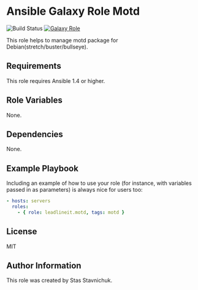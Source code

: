# Ansible Galaxy Role Motd

![Build Status](https://github.com/leadlineit/ansible-role-motd/actions/workflows/ansible-galaxy-ci.yml/badge.svg)
[![Galaxy Role](https://img.shields.io/badge/Ansible--Galaxy-leadlineit.motd-blue.svg?logo=ansible&logoColor=white)](https://galaxy.ansible.com/leadlineit/motd/)

This role helps to manage motd package for Debian(stretch/buster/bullseye).

Requirements
------------

This role requires Ansible 1.4 or higher.

Role Variables
--------------

None.

Dependencies
------------

None.

Example Playbook
----------------

Including an example of how to use your role (for instance, with variables passed in as parameters) is always nice for users too:

```yaml
- hosts: servers
  roles:
    - { role: leadlineit.motd, tags: motd }
```

License
-------

MIT

Author Information
------------------

This role was created by Stas Stavnichuk.
